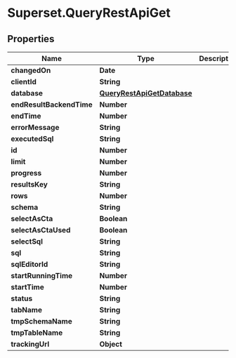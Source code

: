 # Superset.QueryRestApiGet

## Properties
Name | Type | Description | Notes
------------ | ------------- | ------------- | -------------
**changedOn** | **Date** |  | [optional] 
**clientId** | **String** |  | 
**database** | [**QueryRestApiGetDatabase**](QueryRestApiGetDatabase.md) |  | 
**endResultBackendTime** | **Number** |  | [optional] 
**endTime** | **Number** |  | [optional] 
**errorMessage** | **String** |  | [optional] 
**executedSql** | **String** |  | [optional] 
**id** | **Number** |  | [optional] 
**limit** | **Number** |  | [optional] 
**progress** | **Number** |  | [optional] 
**resultsKey** | **String** |  | [optional] 
**rows** | **Number** |  | [optional] 
**schema** | **String** |  | [optional] 
**selectAsCta** | **Boolean** |  | [optional] 
**selectAsCtaUsed** | **Boolean** |  | [optional] 
**selectSql** | **String** |  | [optional] 
**sql** | **String** |  | [optional] 
**sqlEditorId** | **String** |  | [optional] 
**startRunningTime** | **Number** |  | [optional] 
**startTime** | **Number** |  | [optional] 
**status** | **String** |  | [optional] 
**tabName** | **String** |  | [optional] 
**tmpSchemaName** | **String** |  | [optional] 
**tmpTableName** | **String** |  | [optional] 
**trackingUrl** | **Object** |  | [optional] 
